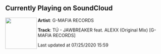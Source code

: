 ## Currently Playing on SoundCloud

[<img align="left" width="100" src="https://i1.sndcdn.com/artworks-Ub8Bnn5RXH9iyBXt-rkfqyw-t50x50.jpg">](https://soundcloud.com/gmafiarecords/tu-jawbreaker-feat-alexx?in=gmafiadownload/sets/tu-jawbreaker-feat-alexx)

**Artist**: G-MAFIA RECORDS 

**Track**: TÚ - JAWBREAKER feat. ALEXX (Original Mix) [G-MAFIA RECORDS]

Last updated at 07/25/2020 15:59
